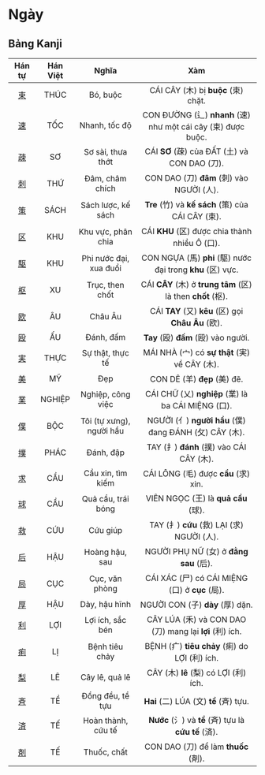 # Ngày

## Bảng Kanji

| Hán tự | Hán Việt | Nghĩa | Xàm |
| :---: | :---: | :---: | :---: |
| [<span class="stroke-order">束</span>](https://mazii.net/vi-VN/search/kanji/javi/%E6%9D%9F) | THÚC | Bó, buộc | CÁI CÂY (木) bị **buộc** (束) chặt. |
| [<span class="stroke-order">速</span>](https://mazii.net/vi-VN/search/kanji/javi/%E9%80%9F) | TỐC | Nhanh, tốc độ | CON ĐƯỜNG (辶) **nhanh** (速) như một cái cây (束) được buộc. |
| [<span class="stroke-order">疎</span>](https://mazii.net/vi-VN/search/kanji/javi/%E7%96%8E) | SƠ | Sơ sài, thưa thớt | CÁI **SƠ** (疎) của ĐẤT (土) và CON DAO (刀). |
| [<span class="stroke-order">刺</span>](https://mazii.net/vi-VN/search/kanji/javi/%E5%88%BA) | THỨ | Đâm, châm chích | CON DAO (刀) **đâm** (刺) vào NGƯỜI (人). |
| [<span class="stroke-order">策</span>](https://mazii.net/vi-VN/search/kanji/javi/%E7%AD%96) | SÁCH | Sách lược, kế sách | **Tre** (竹) và **kế sách** (策) của CÁI CÂY (束). |
| [<span class="stroke-order">区</span>](https://mazii.net/vi-VN/search/kanji/javi/%E5%8C%BA) | KHU | Khu vực, phân chia | CÁI **KHU** (区) được chia thành nhiều Ô (口). |
| [<span class="stroke-order">駆</span>](https://mazii.net/vi-VN/search/kanji/javi/%E9%A7%86) | KHU | Phi nước đại, xua đuổi | CON NGỰA (馬) **phi** (駆) nước đại trong **khu** (区) vực. |
| [<span class="stroke-order">枢</span>](https://mazii.net/vi-VN/search/kanji/javi/%E6%9E%A2) | XU | Trục, then chốt | CÁI **CÂY** (木) ở **trung tâm** (区) là then **chốt** (枢). |
| [<span class="stroke-order">欧</span>](https://mazii.net/vi-VN/search/kanji/javi/%E6%AC%A7) | ÂU | Châu Âu | CÁI **TAY** (又) **kêu** (区) gọi **Châu Âu** (欧). |
| [<span class="stroke-order">殴</span>](https://mazii.net/vi-VN/search/kanji/javi/%E6%AE%B4) | ẤU | Đánh, đấm | **Tay** (殴) **đấm** (殴) vào người. |
| [<span class="stroke-order">実</span>](https://mazii.net/vi-VN/search/kanji/javi/%E5%AE%9F) | THỰC | Sự thật, thực tế | MÁI NHÀ (宀) có **sự thật** (実) về CÂY (木). |
| [<span class="stroke-order">美</span>](https://mazii.net/vi-VN/search/kanji/javi/%E7%BE%8E) | MỸ | Đẹp | CON DÊ (羊) **đẹp** (美) đẽ. |
| [<span class="stroke-order">業</span>](https://mazii.net/vi-VN/search/kanji/javi/%E6%A5%AD) | NGHIỆP | Nghiệp, công việc | CÁI CHỮ (乂) **nghiệp** (業) là ba CÁI MIỆNG (口). |
| [<span class="stroke-order">僕</span>](https://mazii.net/vi-VN/search/kanji/javi/%E5%83%95) | BỘC | Tôi (tự xưng), người hầu | NGƯỜI (亻) **người hầu** (僕) đang ĐÁNH (攵) CÂY (木). |
| [<span class="stroke-order">撲</span>](https://mazii.net/vi-VN/search/kanji/javi/%E6%92%B2) | PHÁC | Đánh, đập | TAY (扌) **đánh** (撲) vào CÁI CÂY (木). |
| [<span class="stroke-order">求</span>](https://mazii.net/vi-VN/search/kanji/javi/%E6%B1%82) | CẦU | Cầu xin, tìm kiếm | CÁI LÔNG (毛) được **cầu** (求) xin. |
| [<span class="stroke-order">球</span>](https://mazii.net/vi-VN/search/kanji/javi/%E7%90%83) | CẦU | Quả cầu, trái bóng | VIÊN NGỌC (王) là **quả cầu** (球). |
| [<span class="stroke-order">救</span>](https://mazii.net/vi-VN/search/kanji/javi/%E6%95%91) | CỨU | Cứu giúp | TAY (扌) **cứu** (救) LẠI (求) NGƯỜI (人). |
| [<span class="stroke-order">后</span>](https://mazii.net/vi-VN/search/kanji/javi/%E5%90%8E) | HẬU | Hoàng hậu, sau | NGƯỜI PHỤ NỮ (女) ở **đằng sau** (后). |
| [<span class="stroke-order">局</span>](https://mazii.net/vi-VN/search/kanji/javi/%E5%B1%80) | CỤC | Cục, văn phòng | CÁI XÁC (尸) có CÁI MIỆNG (口) ở **cục** (局). |
| [<span class="stroke-order">厚</span>](https://mazii.net/vi-VN/search/kanji/javi/%E5%8E%9A) | HẬU | Dày, hậu hĩnh | NGƯỜI CON (子) **dày** (厚) dặn. |
| [<span class="stroke-order">利</span>](https://mazii.net/vi-VN/search/kanji/javi/%E5%88%A9) | LỢI | Lợi ích, sắc bén | CÂY LÚA (禾) và CON DAO (刀) mang lại **lợi** (利) ích. |
| [<span class="stroke-order">痢</span>](https://mazii.net/vi-VN/search/kanji/javi/%E7%97%A2) | LỊ | Bệnh tiêu chảy | BỆNH (疒) **tiêu chảy** (痢) do LỢI (利) ích. |
| [<span class="stroke-order">梨</span>](https://mazii.net/vi-VN/search/kanji/javi/%E6%A2%A8) | LÊ | Cây lê, quả lê | CÂY (木) **lê** (梨) có LỢI (利) ích. |
| [<span class="stroke-order">斉</span>](https://mazii.net/vi-VN/search/kanji/javi/%E6%96%89) | TỀ | Đồng đều, tề tựu | **Hai** (二) LÚA (文) **tề** (斉) tựu. |
| [<span class="stroke-order">済</span>](https://mazii.net/vi-VN/search/kanji/javi/%E6%B8%88) | TẾ | Hoàn thành, cứu tế | **Nước** (氵) và **tề** (斉) tựu là **cứu tế** (済). |
| [<span class="stroke-order">剤</span>](https://mazii.net/vi-VN/search/kanji/javi/%E5%89%A4) | TẾ | Thuốc, chất | CON DAO (刀) để làm **thuốc** (剤). |

